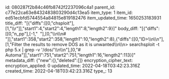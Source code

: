 id: 080287f2b84c46fb8742f2237096c4a1
parent_id: c77e22ca63e8432483803290d4c13ea5
item_type: 1
item_id: ed51ecbfd5744554a84815e819182476
item_updated_time: 1650253183931
title_diff: "[{\"diffs\":[[0,\"chsploit\"],[1,\"\\\r\"]],\"start1\":4,\"start2\":4,\"length1\":8,\"length2\":9}]"
body_diff: "[{\"diffs\":[[0,\"n_pp\"],[-1,\"  \"],[0,\"\\\n\\\n# \"]],\"start1\":358,\"start2\":358,\"length1\":10,\"length2\":8},{\"diffs\":[[0,\"ID&gt;\\\n\\\n\"],[1,\"Filter the results to remove DOS as it is unwanted\\\n\\\n> searchsploit -t php 5.x | grep -v '/dos/'\\\n\\\n\"],[0,\"# Automa\"]],\"start1\":751,\"start2\":751,\"length1\":16,\"length2\":113}]"
metadata_diff: {"new":{},"deleted":[]}
encryption_cipher_text: 
encryption_applied: 0
updated_time: 2022-04-18T03:42:23.316Z
created_time: 2022-04-18T03:42:23.316Z
type_: 13